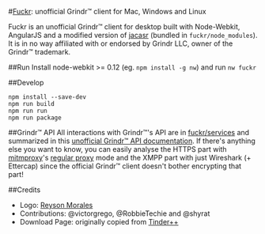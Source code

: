 #[Fuckr](http://fuckr.me/): unofficial Grindr™ client for Mac, Windows and Linux

Fuckr is an unofficial Grindr™ client for desktop built with Node-Webkit, AngularJS and a modified version of [jacasr](https://github.com/tdebarochez/jacasr) (bundled in `fuckr/node_modules`). It is in no way affiliated with or endorsed by Grindr LLC, owner of the Grindr™ trademark.

##Run
Install node-webkit >= 0.12 (eg. `npm install -g nw`) and run `nw fuckr`

##Develop

    npm install --save-dev
    npm run build
    npm run run
    npm run package

##Grindr™ API
All interactions with Grindr™'s API are in [fuckr/services](fuckr/services) and summarized in this [unofficial Grindr™ API documentation](unofficial-grindr-api-documentation.md).
If there's anything else you want to know, you can easily analyse the HTTPS part with [mitmproxy](http://mitmproxy.org/)'s [regular proxy](https://mitmproxy.org/doc/modes.html) mode and the XMPP part with just Wireshark (+ Ettercap) since the official Grindr™ client doesn't bother encrypting that part!

##Credits
- Logo: [Reyson Morales](http://reyson-morales.deviantart.com/)
- Contributions: @victorgrego, @RobbieTechie and @shyrat
- Download Page: originally copied from [Tinder++](https://github.com/mfkp/tinderplusplus)
